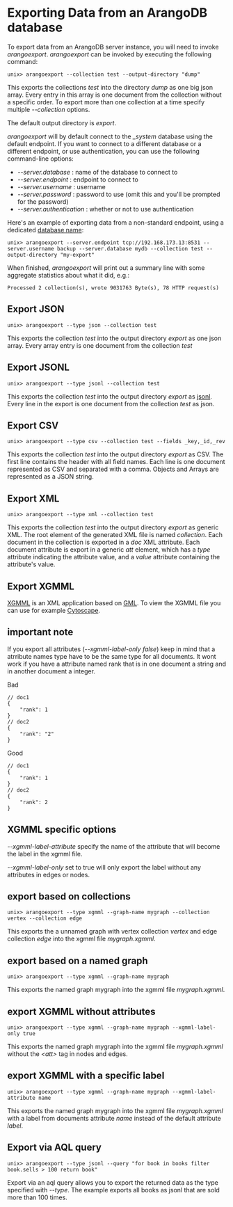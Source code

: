 Exporting Data from an ArangoDB database
======================================

To export data from an ArangoDB server instance, you will need to invoke _arangoexport_.
_arangoexport_ can be invoked by executing
the following command:

    unix> arangoexport --collection test --output-directory "dump"

This exports the collections *test* into the directory *dump* as one big json array. Every entry
in this array is one document from the collection without a specific order. To export more than
one collection at a time specify multiple *--collection* options.

The default output directory is *export*.

_arangoexport_ will by default connect to the *_system* database using the default
endpoint. If you want to connect to a different database or a different endpoint, 
or use authentication, you can use the following command-line options:

* *--server.database <string>*: name of the database to connect to
* *--server.endpoint <string>*: endpoint to connect to
* *--server.username <string>*: username
* *--server.password <string>*: password to use (omit this and you'll be prompted for the
  password)
* *--server.authentication <bool>*: whether or not to use authentication

Here's an example of exporting data from a non-standard endpoint, using a dedicated
[database name](../Appendix/Glossary.md#database-name):

    unix> arangoexport --server.endpoint tcp://192.168.173.13:8531 --server.username backup --server.database mydb --collection test --output-directory "my-export"

When finished, _arangoexport_ will print out a summary line with some aggregate 
statistics about what it did, e.g.:

    Processed 2 collection(s), wrote 9031763 Byte(s), 78 HTTP request(s)


Export JSON
-----------

    unix> arangoexport --type json --collection test

This exports the collection *test* into the output directory *export* as one json array.
Every array entry is one document from the collection *test*

Export JSONL
------------

    unix> arangoexport --type jsonl --collection test

This exports the collection *test* into the output directory *export* as [jsonl](http://jsonlines.org). Every line in the export is one document from the collection *test* as json.

Export CSV
----------

    unix> arangoexport --type csv --collection test --fields _key,_id,_rev

This exports the collection *test* into the output directory *export* as CSV. The first
line contains the header with all field names. Each line is one document represented as
CSV and separated with a comma. Objects and Arrays are represented as a JSON string.


Export XML
----------

    unix> arangoexport --type xml --collection test

This exports the collection *test* into the output directory *export* as generic XML. The root element of the generated XML file is named *collection*. Each document in the collection is exported in a *doc* XML attribute. Each document attribute is export in a generic *att* element, which has a *type* attribute indicating the attribute value, and a *value* attribute containing the attribute's value.

Export XGMML
------------

[XGMML](https://en.wikipedia.org/wiki/XGMML) is an XML application based on
[GML](https://en.wikipedia.org/wiki/Graph_Modelling_Language).
To view the XGMML file you can use for example [Cytoscape](http://cytoscape.org).

## important note
If you export all attributes (*--xgmml-label-only false*) keep in mind that a atrribute names type have to be the same type for all documents. It wont work if you have a attribute named rank that is in one document a string and in another document a integer.

Bad

    // doc1
    {
        "rank": 1
    }
    // doc2
    {
        "rank": "2"
    }

Good

    // doc1
    {
        "rank": 1
    }
    // doc2
    {
        "rank": 2
    }


## XGMML specific options

*--xgmml-label-attribute* specify the name of the attribute that will become the label in the xgmml file.

*--xgmml-label-only* set to true will only export the label without any attributes in edges or nodes.


## export based on collections

    unix> arangoexport --type xgmml --graph-name mygraph --collection vertex --collection edge

This exports the a unnamed graph with vertex collection *vertex* and edge collection *edge* into the xgmml file *mygraph.xgmml*.


## export based on a named graph

    unix> arangoexport --type xgmml --graph-name mygraph

This exports the named graph mygraph into the xgmml file *mygraph.xgmml*.


## export XGMML without attributes

    unix> arangoexport --type xgmml --graph-name mygraph --xgmml-label-only true

This exports the named graph mygraph into the xgmml file *mygraph.xgmml* without the *&lt;att&gt;* tag in nodes and edges.


## export XGMML with a specific label

    unix> arangoexport --type xgmml --graph-name mygraph --xgmml-label-attribute name

This exports the named graph mygraph into the xgmml file *mygraph.xgmml* with a label from documents attribute *name* instead of the default attribute *label*.

Export via AQL query
--------------------

    unix> arangoexport --type jsonl --query "for book in books filter book.sells > 100 return book"

Export via an aql query allows you to export the returned data as the type specified with *--type*.
The example exports all books as jsonl that are sold more than 100 times.